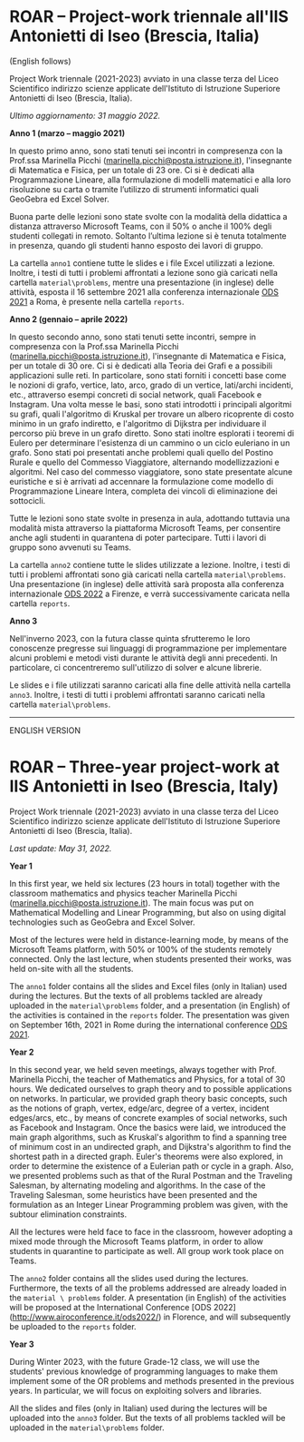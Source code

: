 # ROAR – Project-work triennale all'IIS Antonietti di Iseo (Brescia, Italia)

(English follows)

Project Work triennale (2021-2023) avviato in una classe terza del Liceo Scientifico indirizzo scienze applicate dell'Istituto di Istruzione Superiore Antonietti di Iseo (Brescia, Italia).

*Ultimo aggiornamento: 31 maggio 2022.*

**Anno 1 (marzo – maggio 2021)**

In questo primo anno, sono stati tenuti sei incontri in compresenza con la Prof.ssa Marinella Picchi ([marinella.picchi@posta.istruzione.it]()), l'insegnante di Matematica e Fisica, per un totale di 23 ore. Ci si è dedicati alla Programmazione Lineare, alla formulazione di modelli matematici e alla loro risoluzione su carta o tramite l’utilizzo di strumenti informatici quali GeoGebra ed Excel Solver.

Buona parte delle lezioni sono state svolte con la modalità della didattica a distanza attraverso Microsoft Teams, con il 50% o anche il 100% degli studenti collegati in remoto. Soltanto l’ultima lezione si è tenuta totalmente in presenza, quando gli studenti hanno esposto dei lavori di gruppo.

La cartella `anno1` contiene tutte le slides e i file Excel utilizzati a lezione. Inoltre, i testi di tutti i problemi affrontati a lezione sono già caricati nella cartella `material\problems`, mentre una presentazione (in inglese) delle attività, esposta il 16 settembre 2021 alla conferenza internazionale [ODS 2021](http://www.airoconference.it/ods2021/) a Roma, è presente nella cartella `reports`.

**Anno 2 (gennaio – aprile 2022)**

In questo secondo anno, sono stati tenuti sette incontri, sempre in compresenza con la Prof.ssa Marinella Picchi ([marinella.picchi@posta.istruzione.it]()), l'insegnante di Matematica e Fisica, per un totale di 30 ore. Ci si è dedicati alla Teoria dei Grafi e a possibili applicazioni sulle reti. In particolare, sono stati forniti i concetti base come le nozioni di grafo, vertice, lato, arco, grado di un vertice, lati/archi incidenti, etc., attraverso esempi concreti di social network, quali Facebook e Instagram. Una volta messe le basi, sono stati introdotti i principali algoritmi su grafi, quali l'algoritmo di Kruskal per trovare un albero ricoprente di costo minimo in un grafo indiretto, e l'algoritmo di Dijkstra per individuare il percorso più breve in un grafo diretto. Sono stati inoltre esplorati i teoremi di Eulero per determinare l'esistenza di un cammino o un ciclo euleriano in un grafo. Sono stati poi presentati anche problemi quali quello del Postino Rurale e quello del Commesso Viaggiatore, alternando modellizzazioni e algoritmi. Nel caso del commesso viaggiatore, sono state presentate alcune euristiche e si è arrivati ad accennare la formulazione come modello di Programmazione Lineare Intera, completa dei vincoli di eliminazione dei sottocicli.

Tutte le lezioni sono state svolte in presenza in aula, adottando tuttavia una modalità mista attraverso la piattaforma Microsoft Teams, per consentire anche agli studenti in quarantena di poter partecipare. Tutti i lavori di gruppo sono avvenuti su Teams. 

La cartella `anno2` contiene tutte le slides utilizzate a lezione. Inoltre, i testi di tutti i problemi affrontati sono già caricati nella cartella `material\problems`. Una presentazione (in inglese) delle attività sarà proposta alla conferenza internazionale [ODS 2022](http://www.airoconference.it/ods2022/) a Firenze, e verrà successivamente caricata nella cartella `reports`.


**Anno 3**

Nell'inverno 2023, con la futura classe quinta sfrutteremo le loro conoscenze pregresse sui linguaggi di programmazione per implementare alcuni problemi e metodi visti durante le attività degli anni precedenti. In particolare, ci concentreremo sull'utilizzo di solver e alcune librerie.

Le slides e i file utilizzati saranno caricati alla fine delle attività nella cartella `anno3`. Inoltre, i testi di tutti i problemi affrontati saranno caricati nella cartella `material\problems`.

--------------------------------------------------------------------------------------
ENGLISH VERSION
# ROAR – Three-year project-work at IIS Antonietti in Iseo (Brescia, Italy)

Project Work triennale (2021-2023) avviato in una classe terza del Liceo Scientifico indirizzo scienze applicate dell'Istituto di Istruzione Superiore Antonietti di Iseo (Brescia, Italia).

*Last update: May 31, 2022.*

**Year 1**

In this first year, we held six lectures (23 hours in total) together with the classroom mathematics and physics teacher Marinella Picchi ([marinella.picchi@posta.istruzione.it]()). The main focus was put on Mathematical Modelling and Linear Programming, but also on using digital technologies such as GeoGebra and Excel Solver.

Most of the lectures were held in distance-learning mode, by means of the Microsoft Teams platform, with 50% or 100% of the students remotely connected. Only the last lecture, when students presented their works, was held on-site with all the students.

The `anno1` folder contains all the slides and Excel files (only in Italian) used during the lectures. But the texts of all problems tackled are already uploaded in the `material\problems` folder, and a presentation (in English) of the activities is contained in the `reports` folder. The presentation was given on September 16th, 2021 in Rome during the international conference [ODS 2021](http://www.airoconference.it/ods2021/).

**Year 2**

In this second year, we held seven meetings, always together with Prof. Marinella Picchi, the teacher of Mathematics and Physics, for a total of 30 hours. We dedicated ourselves to graph theory and to possible applications on networks. In particular, we provided graph theory basic concepts, such as the notions of graph, vertex, edge/arc, degree of a vertex, incident edges/arcs, etc., by means of concrete examples of social networks, such as Facebook and Instagram. Once the basics were laid, we introduced the main graph algorithms, such as Kruskal's algorithm to find a spanning tree of minimum cost in an undirected graph, and Dijkstra's algorithm to find the shortest path in a directed graph. Euler's theorems were also explored, in order to determine the existence of a Eulerian path or cycle in a graph. Also, we presented problems such as that of the Rural Postman and the Traveling Salesman, by alternating modeling and algorithms. In the case of the Traveling Salesman, some heuristics have been presented and the formulation as an Integer Linear Programming problem was given, with the subtour elimination constraints.

All the lectures were held face to face in the classroom, however adopting a mixed mode through the Microsoft Teams platform, in order to allow students in quarantine to participate as well. All group work took place on Teams.

The `anno2` folder contains all the slides used during the lectures. Furthermore, the texts of all the problems addressed are already loaded in the `material \ problems` folder. A presentation (in English) of the activities will be proposed at the International Conference [ODS 2022] (http://www.airoconference.it/ods2022/) in Florence, and will subsequently be uploaded to the `reports` folder.

**Year 3**

During Winter 2023, with the future Grade-12 class, we will use the students' previous knowledge of programming languages to make them implement some of the OR problems and methods presented in the previous years. In particular, we will focus on exploiting solvers and libraries.

All the slides and files (only in Italian) used during the lectures will be uploaded into the `anno3` folder. But the texts of all problems tackled will be uploaded in the `material\problems` folder.